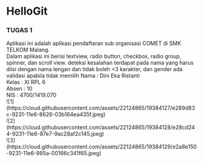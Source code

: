 # HelloGit
<h3>TUGAS 1</h3>
Aplikasi ini adalah aplikasi pendaftaran sub organisasi COMET di SMK TELKOM Malang. <br>
Dalam aplikasi ini berisi textview, radio button, checkbox, radio group, spinner, dan scroll view. deteksi kesalahan terdapat pada nama yang harus diisi dengan nama lengan dan tidak boleh &lt;3 karakter, dan gender ada validasi apabila tidak memilih
Nama  : Dini Eka Ristanti<br>
Kelas : XI RPL 6 <br>
Absen : 10 <br>
NIS   : 4700/1419.070<br>
![1](https://cloud.githubusercontent.com/assets/22124865/19384127/e289d83c-9231-11e6-8626-03b164ea435f.jpeg)<br>
![2](https://cloud.githubusercontent.com/assets/22124865/19384128/e28cd244-9231-11e6-87e7-9ac28af2c145.jpeg)<br>
![3](https://cloud.githubusercontent.com/assets/22124865/19384129/e2a8e150-9231-11e6-985a-00166c341f65.jpeg)<br>

